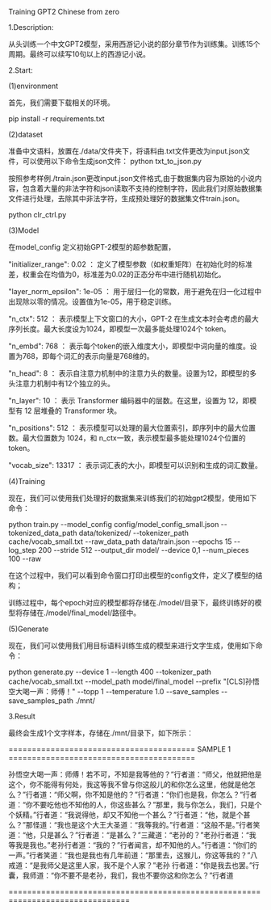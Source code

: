 Training GPT2 Chinese from zero 

1.Description:

从头训练一个中文GPT2模型，采用西游记小说的部分章节作为训练集。训练15个周期。最终可以续写10句以上的西游记小说。

2.Start:

(1)environment

首先，我们需要下载相关的环境。

pip install -r requirements.txt

(2)dataset

准备中文语料，放置在./data/文件夹下，将语料由.txt文件更改为input.json文件，可以使用以下命令生成json文件：
python txt_to_json.py

按照参考样例./train.json更改input.json文件格式,由于数据集内容为原始的小说内容，包含着大量的非法字符和json读取不支持的控制字符，因此我们对原始数据集文件进行处理，去除其中非法字符，生成预处理好的数据集文件train.json。

python clr_ctrl.py

(3)Model

在model_config 定义初始GPT-2模型的超参数配置，

"initializer_range": 0.02 ： 定义了模型参数（如权重矩阵）在初始化时的标准差，权重会在均值为0，标准差为0.02的正态分布中进行随机初始化。

"layer_norm_epsilon": 1e-05 ： 用于层归一化的常数，用于避免在归一化过程中出现除以零的情况。设置值为1e-05，用于稳定训练。

"n_ctx": 512 ： 表示模型上下文窗口的大小，GPT-2 在生成文本时会考虑的最大序列长度。最大长度设为1024，即模型一次最多能处理1024个 token。

"n_embd": 768 ： 表示每个token的嵌入维度大小，即模型中词向量的维度。设置为768，即每个词汇的表示向量是768维的。

"n_head": 8 ： 表示自注意力机制中的注意力头的数量。设置为12，即模型的多头注意力机制中有12个独立的头。

"n_layer": 10 ： 表示 Transformer 编码器中的层数。在这里，设置为 12，即模型有 12 层堆叠的 Transformer 块。

"n_positions": 512 ： 表示模型可以处理的最大位置索引，即序列中的最大位置数。最大位置数为 1024，和 n_ctx一致，表示模型最多能处理1024个位置的token。

"vocab_size": 13317 ： 表示词汇表的大小，即模型可以识别和生成的词汇数量。

(4)Training

现在，我们可以使用我们处理好的数据集来训练我们的初始gpt2模型，使用如下命令：

python train.py   --model_config config/model_config_small.json   --tokenized_data_path data/tokenized/   --tokenizer_path cache/vocab_small.txt   --raw_data_path data/train.json   --epochs 15   --log_step 200   --stride 512   --output_dir model/   --device 0,1   --num_pieces 100   --raw

在这个过程中，我们可以看到命令窗口打印出模型的config文件，定义了模型的结构；

训练过程中，每个epoch对应的模型都将存储在./model/目录下，最终训练好的模型将存储在./model/final_model/路径中。

(5)Generate

现在，我们可以使用我们用目标语料训练生成的模型来进行文字生成，使用如下命令：

python generate.py   --device 1   --length 400   --tokenizer_path cache/vocab_small.txt   --model_path model/final_model   --prefix "[CLS]孙悟空大喝一声：师傅！"   --topp 1   --temperature 1.0 --save_samples --save_samples_path ./mnt/

3.Result

最终会生成1个文字样本，存储在./mnt/目录下，如下所示：

======================================== SAMPLE 1 ========================================

孙悟空大喝一声：师傅！若不可，不知是我等他的？”行者道：“师父，他就把他是这个，你不能得有何处，我这等我不曾与你这般儿的和你怎么这里，他就是他怎么？”行者道：“师父啊，你不知是他的？”行者道：“你们也是我，你怎么？”行者道：“你不要吃他也不知他的人，你这些甚么？”那里，我与你怎么，我们，只是个个妖精。”行者道：“我说得他，却又不知他一个甚么？”行者道：“他，就是个甚么？”那怪道：“我也是这个大王大圣道：“我等我的。”行者道：“这般不是。”行者笑道：“他，只是甚么？”行者道：“是甚么？”三藏道：“老孙的？”老孙行者道：“我等我是我也。”老孙行者道：“我的？”行者闻言，却不知他的人。”行者道：“你们的一声。”行者笑道：“我也是我也有几年前道：“那里去，这猴儿，你这等我的？”八戒道：“是我师父是这里人家，我不是个人家？”老孙
行者道：“你是我去也罢。”行囊，我师道：“你不要不是老孙，我们，我也不要你这和你怎么？”行者道

================================================================================

